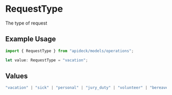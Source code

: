 # RequestType

The type of request

## Example Usage

```typescript
import { RequestType } from "apideck/models/operations";

let value: RequestType = "vacation";
```

## Values

```typescript
"vacation" | "sick" | "personal" | "jury_duty" | "volunteer" | "bereavement" | "other"
```